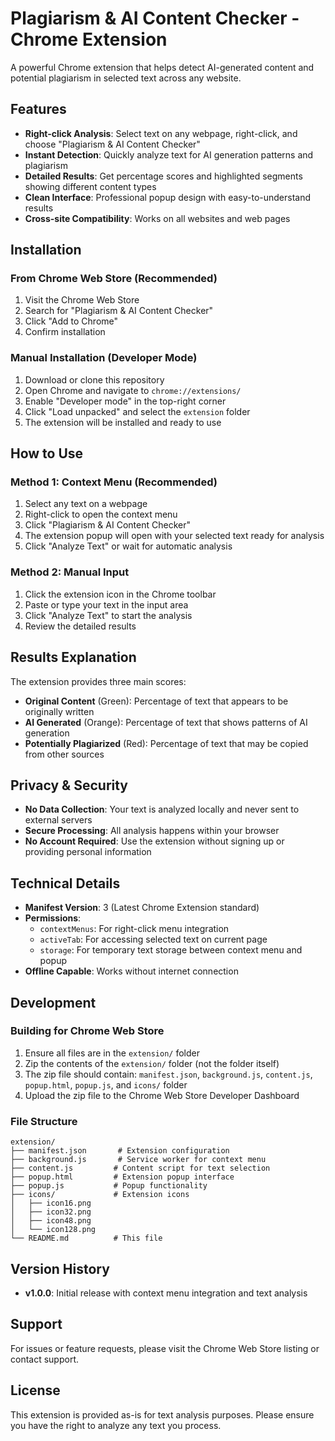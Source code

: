 # Plagiarism & AI Content Checker - Chrome Extension

A powerful Chrome extension that helps detect AI-generated content and potential plagiarism in selected text across any website.

## Features

- **Right-click Analysis**: Select text on any webpage, right-click, and choose "Plagiarism & AI Content Checker"
- **Instant Detection**: Quickly analyze text for AI generation patterns and plagiarism
- **Detailed Results**: Get percentage scores and highlighted segments showing different content types
- **Clean Interface**: Professional popup design with easy-to-understand results
- **Cross-site Compatibility**: Works on all websites and web pages

## Installation

### From Chrome Web Store (Recommended)
1. Visit the Chrome Web Store
2. Search for "Plagiarism & AI Content Checker"
3. Click "Add to Chrome"
4. Confirm installation

### Manual Installation (Developer Mode)
1. Download or clone this repository
2. Open Chrome and navigate to `chrome://extensions/`
3. Enable "Developer mode" in the top-right corner
4. Click "Load unpacked" and select the `extension` folder
5. The extension will be installed and ready to use

## How to Use

### Method 1: Context Menu (Recommended)
1. Select any text on a webpage
2. Right-click to open the context menu
3. Click "Plagiarism & AI Content Checker"
4. The extension popup will open with your selected text ready for analysis
5. Click "Analyze Text" or wait for automatic analysis

### Method 2: Manual Input
1. Click the extension icon in the Chrome toolbar
2. Paste or type your text in the input area
3. Click "Analyze Text" to start the analysis
4. Review the detailed results

## Results Explanation

The extension provides three main scores:

- **Original Content** (Green): Percentage of text that appears to be originally written
- **AI Generated** (Orange): Percentage of text that shows patterns of AI generation
- **Potentially Plagiarized** (Red): Percentage of text that may be copied from other sources

## Privacy & Security

- **No Data Collection**: Your text is analyzed locally and never sent to external servers
- **Secure Processing**: All analysis happens within your browser
- **No Account Required**: Use the extension without signing up or providing personal information

## Technical Details

- **Manifest Version**: 3 (Latest Chrome Extension standard)
- **Permissions**: 
  - `contextMenus`: For right-click menu integration
  - `activeTab`: For accessing selected text on current page
  - `storage`: For temporary text storage between context menu and popup
- **Offline Capable**: Works without internet connection

## Development

### Building for Chrome Web Store

1. Ensure all files are in the `extension/` folder
2. Zip the contents of the `extension/` folder (not the folder itself)
3. The zip file should contain: `manifest.json`, `background.js`, `content.js`, `popup.html`, `popup.js`, and `icons/` folder
4. Upload the zip file to the Chrome Web Store Developer Dashboard

### File Structure
```
extension/
├── manifest.json       # Extension configuration
├── background.js       # Service worker for context menu
├── content.js         # Content script for text selection
├── popup.html         # Extension popup interface
├── popup.js           # Popup functionality
├── icons/             # Extension icons
│   ├── icon16.png
│   ├── icon32.png
│   ├── icon48.png
│   └── icon128.png
└── README.md          # This file
```

## Version History

- **v1.0.0**: Initial release with context menu integration and text analysis

## Support

For issues or feature requests, please visit the Chrome Web Store listing or contact support.

## License

This extension is provided as-is for text analysis purposes. Please ensure you have the right to analyze any text you process.